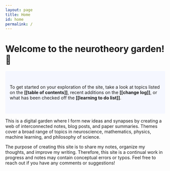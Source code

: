 ```yaml
---
layout: page
title: Home
id: home
permalink: /
---
```


# Welcome to the neurotheory garden!🧠

<p style="padding: 3em 1em; background: #f5f7ff; border-radius: 4px;">
  To get started on your exploration of the site, take a look at topics listed on the <span style="font-weight: bold">[[table of contents]]</span>, recent additions on the <span style="font-weight: bold">[[change log]]</span>, or what has been checked off the <span style="font-weight: bold">[[learning to do list]]</span>.
</p>

This is a digital garden where I form new ideas and synapses by creating a web of interconnected notes, blog posts, and paper summaries. Themes cover a broad range of topics in neuroscience, mathematics, physics, machine learning, and philosophy of science. 


The purpose of creating this site is to share my notes, organize my thoughts, and improve my writing. Therefore, this site is a continual work in progress and notes may contain conceptual errors or typos. Feel free to reach out if you have any comments or suggestions!  


<style>
  .wrapper {
    max-width: 46em;
  }
</style>
